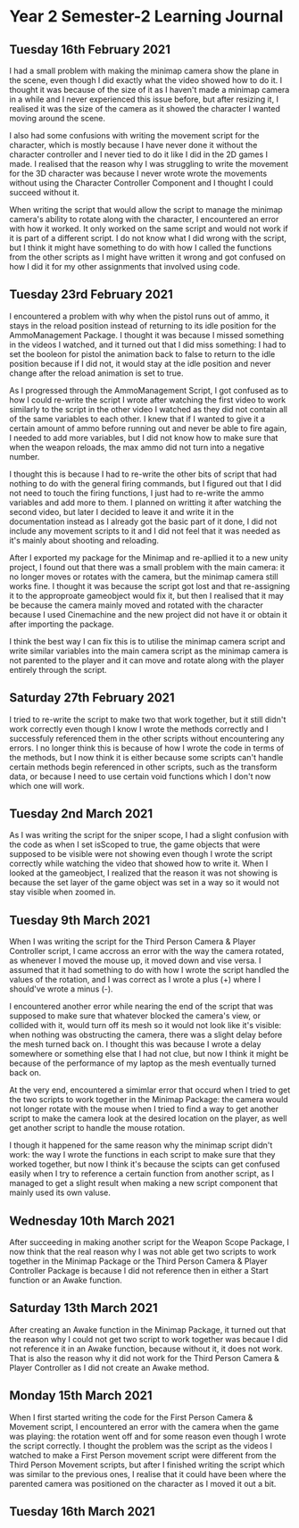 # Year 2 Semester-2 Learning Journal

## Tuesday 16th February 2021

I had a small problem with making the minimap camera show the plane in the scene, even though I did exactly what the video showed how to do it. I thought it was because of the size of it as I haven't made a minimap camera in a while and I never experienced this issue before, but after resizing it, I realised it was the size of the camera as it showed the character I wanted moving around the scene.

I also had some confusions with writing the movement script for the character, which is mostly because I have never done it without the character controller and I never tied to do it like I did in the 2D games I made. I realised that the reason why I was struggling to write the movement for the 3D character was because I never wrote wrote the movements without using the Character Controller Component and I thought I could succeed without it.

When writing the script that would allow the script to manage the minimap camera's ability to rotate along with the character, I encountered an error with how it worked. It only worked on the same script and would not work if it is part of a different script. I do not know what I did wrong with the script, but I think it might have something to do with how I called the functions from the other scripts as I might have written it wrong and got confused on how I did it for my other assignments that involved using code.

## Tuesday 23rd February 2021

I encountered a problem with why when the pistol runs out of ammo, it stays in the reload position instead of returning to its idle position for the AmmoManagement Package. I thought it was because I missed something in the videos I watched, and it turned out that I did miss something: I had to set the booleon for pistol the animation back to false to return to the idle position because if I did not, it would stay at the idle position and never change after the reload animation is set to true.

As I progressed through the AmmoManagement Script, I got confused as to how I could re-write the script I wrote after watching the first video to work similarly to the script in the other video I watched as they did not contain all of the same variables to each other. I knew that if I wanted to give it a certain amount of ammo before running out and never be able to fire again, I needed to add more variables, but I did not know how to make sure that when the weapon reloads, the max ammo did not turn into a negative number.

I thought this is because I had to re-write the other bits of script that had nothing to do with the general firing commands, but I figured out that I did not need to touch the firing functions, I just had to re-write the ammo variables and add more to them. I planned on writting it after watching the second video, but later I decided to leave it and write it in the documentation instead as I already got the basic part of it done, I did not include any movement scripts to it and I did not feel that it was needed as it's mainly about shooting and reloading.

After I exported my package for the Minimap and re-apllied it to a new unity project, I found out that there was a small problem with the main camera: it no longer moves or rotates with the camera, but the minimap camera still works fine. I thought it was because the script got lost and that re-assigning it to the approproate gameobject would fix it, but then I realised that it may be because the camera mainly moved and rotated with the character because I used Cinemachine and the new project did not have it or obtain it after importing the package.

I think the best way I can fix this is to utilise the minimap camera script and write similar variables into the main camera script as the minimap camera is not parented to the player and it can move and rotate along with the player entirely through the script.

## Saturday 27th February 2021

I tried to re-write the script to make two that work together, but it still didn't work correctly even though I know I wrote the methods correctly and I successfuly referenced them in the other scripts without encountering any errors. I no longer think this is because of how I wrote the code in terms of the methods, but I now think it is either because some scripts can't handle certain methods begin referenced in other scripts, such as the transform data, or because I need to use certain void functions which I don't now which one will work.

## Tuesday 2nd March 2021

As I was writing the script for the sniper scope, I had a slight confusion with the code as when I set isScoped to true, the game objects that were supposed to be visible were not showing even though I wrote the script correctly while watching the video that showed how to write it. When I looked at the gameobject, I realized that the reason it was not showing is because the set layer of the game object was set in a way so it would not stay visible when zoomed in.

## Tuesday 9th March 2021

When I was writing the script for the Third Person Camera & Player Controller script, I came accross an error with the way the camera rotated, as whenever I moved the mouse up, it moved down and vise versa. I assumed that it had something to do with how I wrote the script handled the values of the rotation, and I was correct as I wrote a plus (+) where I should've wrote a minus (-).

I encountered another error while nearing the end of the script that was supposed to make sure that whatever blocked the camera's view, or collided with it, would turn off its mesh so it would not look like it's visible: when nothing was obstructing the camera, there was a slight delay before the mesh turned back on. I thought this was because I wrote a delay somewhere or something else that I had not clue, but now I think it might be because of the performance of my laptop as the mesh eventually turned back on.

At the very end, encountered a simimlar error that occurd when I tried to get the two scripts to work together in the Minimap Package: the camera would not longer rotate with the mouse when I tried to find a way to get another script to make the camera look at the desired location on the player, as well get another script to handle the mouse rotation.

I though it happened for the same reason why the minimap script didn't work: the way I wrote the functions in each script to make sure that they worked together, but now I think it's because the scipts can get confused easily when I try to reference a certain function from another script, as I managed to get a slight result when making a new script component that mainly used its own valuse.

## Wednesday 10th March 2021

After succeeding in making another script for the Weapon Scope Package, I now think that the real reason why I was not able get two scripts to work together in the Minimap Package or the Third Person Camera & Player Controller Package is because I did not reference then in either a Start function or an Awake function.

## Saturday 13th March 2021

After creating an Awake function in the Minimap Package, it turned out that the reason why I could not get two script to work together was becaue I did not reference it in an Awake function, because without it, it does not work. That is also the reason why it did not work for the Third Person Camera & Player Controller as I did not create an Awake method.

## Monday 15th March 2021

When I first started writing the code for the First Person Camera & Movement script, I encountered an error with the camera when the game was playing: the rotation went off and for some reason even though I wrote the script correctly. I thought the problem was the script as the videos I watched to make a First Person movement script were different from the Third Person Movement scripts, but after I finished writing the script which was similar to the previous ones, I realise that it could have been where the parented camera was positioned on the character as I moved it out a bit.

## Tuesday 16th March 2021

